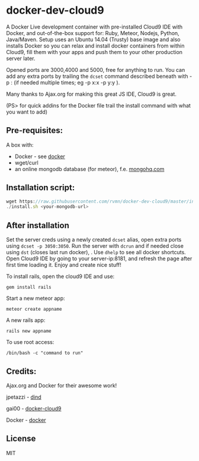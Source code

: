 docker-dev-cloud9
=================

A Docker Live development container with pre-installed Cloud9 IDE with Docker, and out-of-the-box support for: Ruby, Meteor, Nodejs, Python, Java/Maven.
Setup uses an Ubuntu 14.04 (Trusty) base image and also installs Docker so you can relax and install docker containers from within Cloud9, 
fill them with your apps and push them to your other production server later. 

Opened ports are 3000,4000 and 5000, free for anything to run.
You can add any extra ports by trailing the ```dcset``` command described beneath with -p <PORT>:<PORT> (if needed multiple times; eg -p x:x -p y:y ).

Many thanks to Ajax.org for making this great JS IDE, Cloud9 is great.

(PS> for quick addins for the Docker file trail the install command with what you want to add)

Pre-requisites:
----
  A box with: 
  - Docker  - see [docker]
  - wget/curl
  - an online mongodb database (for meteor), f.e. [mongohq.com](http://mongohq.com)
 
Installation script:
----
```js
wget https://raw.githubusercontent.com/rvmn/docker-dev-cloud9/master/install.sh && chmod +x install.sh
./install.sh <your-mongodb-url>
```

After installation
------
Set the server creds using a newly created ``` dcset ``` alias, open extra ports using ``` dcset -p 3050:3050 ```.
Run the server with ``` dcrun ``` and if needed close using ``` dst ``` (closes last run docker), . 
Use ``` dhelp ``` to see all docker shortcuts. 
Open Cloud9 IDE by going to your server-ip:8181, and refresh the page after first time loading it.
Enjoy and create nice stuff!

To install rails, open the cloud9 IDE and use:
```
gem install rails
```

Start a new meteor app:

```meteor create appname```

A new rails app:

```rails new appname```					
											        
To use root access:									    
```												      
/bin/bash -c "command to run"				     				
```													  


Credits:
----
Ajax.org and Docker for their awesome work!

jpetazzi - [dind]

gai00  - [docker-cloud9]

Docker - [docker]

License
----

MIT

[dind]:https://github.com/nitrous-io/ubuntu-dind
[docker-cloud9]:https://github.com/gai00/docker-cloud9
[mongohq]:https://www.mongohq.com/
[c9]:http://cloud9.io
[docker]:http://docker.io
